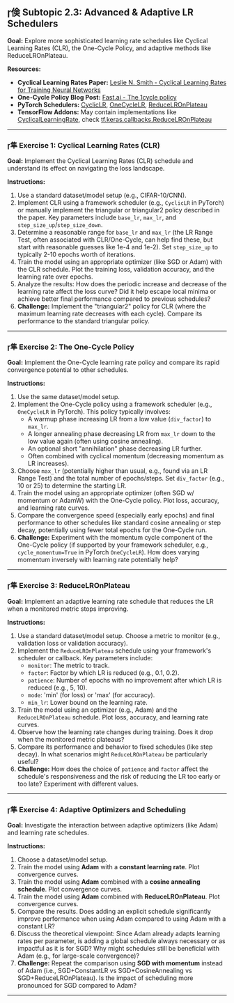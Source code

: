 ## 倹 Subtopic 2.3: Advanced & Adaptive LR Schedulers

**Goal:** Explore more sophisticated learning rate schedules like Cyclical Learning Rates (CLR), the One-Cycle Policy, and adaptive methods like ReduceLROnPlateau.

**Resources:**

* **Cyclical Learning Rates Paper:** [Leslie N. Smith - Cyclical Learning Rates for Training Neural Networks](https://arxiv.org/abs/1506.01186)
* **One-Cycle Policy Blog Post:** [Fast.ai - The 1cycle policy](https://docs.fast.ai/callback.schedule.html#The-1cycle-policy)
* **PyTorch Schedulers:** [CyclicLR](https://pytorch.org/docs/stable/generated/torch.optim.lr_scheduler.CyclicLR.html), [OneCycleLR](https://pytorch.org/docs/stable/generated/torch.optim.lr_scheduler.OneCycleLR.html), [ReduceLROnPlateau](https://pytorch.org/docs/stable/generated/torch.optim.lr_scheduler.ReduceLROnPlateau.html)
* **TensorFlow Addons:** May contain implementations like [CyclicalLearningRate](https://www.tensorflow.org/addons/api_docs/python/tfa/optimizers/CyclicalLearningRate), check [tf.keras.callbacks.ReduceLROnPlateau](https://www.tensorflow.org/api_docs/python/tf/keras/callbacks/ReduceLROnPlateau)

---

### 隼 **Exercise 1: Cyclical Learning Rates (CLR)**

**Goal:** Implement the Cyclical Learning Rates (CLR) schedule and understand its effect on navigating the loss landscape.

**Instructions:**

1.  Use a standard dataset/model setup (e.g., CIFAR-10/CNN).
2.  Implement CLR using a framework scheduler (e.g., `CyclicLR` in PyTorch) or manually implement the triangular or triangular2 policy described in the paper. Key parameters include `base_lr`, `max_lr`, and `step_size_up`/`step_size_down`.
3.  Determine a reasonable range for `base_lr` and `max_lr` (the LR Range Test, often associated with CLR/One-Cycle, can help find these, but start with reasonable guesses like 1e-4 and 1e-2). Set `step_size_up` to typically 2-10 epochs worth of iterations.
4.  Train the model using an appropriate optimizer (like SGD or Adam) with the CLR schedule. Plot the training loss, validation accuracy, and the learning rate over epochs.
5.  Analyze the results: How does the periodic increase and decrease of the learning rate affect the loss curve? Did it help escape local minima or achieve better final performance compared to previous schedules?
6.  **Challenge:** Implement the "triangular2" policy for CLR (where the maximum learning rate decreases with each cycle). Compare its performance to the standard triangular policy.

---

### 隼 **Exercise 2: The One-Cycle Policy**

**Goal:** Implement the One-Cycle learning rate policy and compare its rapid convergence potential to other schedules.

**Instructions:**

1.  Use the same dataset/model setup.
2.  Implement the One-Cycle policy using a framework scheduler (e.g., `OneCycleLR` in PyTorch). This policy typically involves:
    * A warmup phase increasing LR from a low value (`div_factor`) to `max_lr`.
    * A longer annealing phase decreasing LR from `max_lr` down to the low value again (often using cosine annealing).
    * An optional short "annihilation" phase decreasing LR further.
    * Often combined with cyclical momentum (decreasing momentum as LR increases).
3.  Choose `max_lr` (potentially higher than usual, e.g., found via an LR Range Test) and the total number of epochs/steps. Set `div_factor` (e.g., 10 or 25) to determine the starting LR.
4.  Train the model using an appropriate optimizer (often SGD w/ momentum or AdamW) with the One-Cycle policy. Plot loss, accuracy, and learning rate curves.
5.  Compare the convergence speed (especially early epochs) and final performance to other schedules like standard cosine annealing or step decay, potentially using fewer total epochs for the One-Cycle run.
6.  **Challenge:** Experiment with the momentum cycle component of the One-Cycle policy (if supported by your framework scheduler, e.g., `cycle_momentum=True` in PyTorch `OneCycleLR`). How does varying momentum inversely with learning rate potentially help?

---

### 隼 **Exercise 3: ReduceLROnPlateau**

**Goal:** Implement an adaptive learning rate schedule that reduces the LR when a monitored metric stops improving.

**Instructions:**

1.  Use a standard dataset/model setup. Choose a metric to monitor (e.g., validation loss or validation accuracy).
2.  Implement the `ReduceLROnPlateau` schedule using your framework's scheduler or callback. Key parameters include:
    * `monitor`: The metric to track.
    * `factor`: Factor by which LR is reduced (e.g., 0.1, 0.2).
    * `patience`: Number of epochs with no improvement after which LR is reduced (e.g., 5, 10).
    * `mode`: 'min' (for loss) or 'max' (for accuracy).
    * `min_lr`: Lower bound on the learning rate.
3.  Train the model using an optimizer (e.g., Adam) and the `ReduceLROnPlateau` schedule. Plot loss, accuracy, and learning rate curves.
4.  Observe how the learning rate changes during training. Does it drop when the monitored metric plateaus?
5.  Compare its performance and behavior to fixed schedules (like step decay). In what scenarios might `ReduceLROnPlateau` be particularly useful?
6.  **Challenge:** How does the choice of `patience` and `factor` affect the schedule's responsiveness and the risk of reducing the LR too early or too late? Experiment with different values.

---

### 隼 **Exercise 4: Adaptive Optimizers and Scheduling**

**Goal:** Investigate the interaction between adaptive optimizers (like Adam) and learning rate schedules.

**Instructions:**

1.  Choose a dataset/model setup.
2.  Train the model using **Adam** with a **constant learning rate**. Plot convergence curves.
3.  Train the model using **Adam** combined with a **cosine annealing schedule**. Plot convergence curves.
4.  Train the model using **Adam** combined with **ReduceLROnPlateau**. Plot convergence curves.
5.  Compare the results. Does adding an explicit schedule significantly improve performance when using Adam compared to using Adam with a constant LR?
6.  Discuss the theoretical viewpoint: Since Adam already adapts learning rates per parameter, is adding a global schedule always necessary or as impactful as it is for SGD? Why might schedules still be beneficial with Adam (e.g., for large-scale convergence)?
7.  **Challenge:** Repeat the comparison using **SGD with momentum** instead of Adam (i.e., SGD+ConstantLR vs SGD+CosineAnnealing vs SGD+ReduceLROnPlateau). Is the impact of scheduling more pronounced for SGD compared to Adam?

---